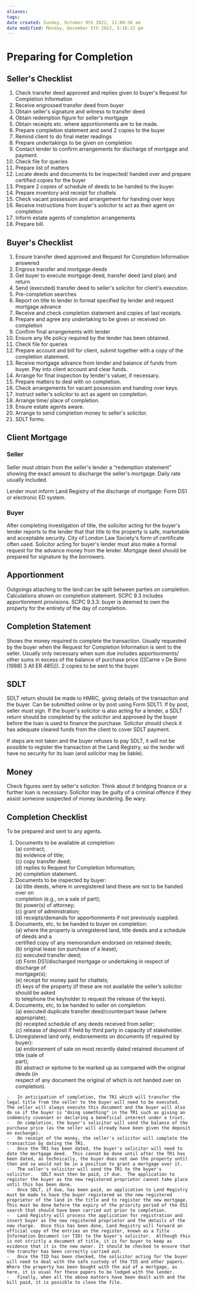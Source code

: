 ```yaml
---
aliases: 
tags: 
date created: Sunday, October 9th 2022, 11:00:38 am
date modified: Monday, December 5th 2022, 5:16:22 pm
---
```


# Preparing for Completion

## Seller's Checklist

1. Check transfer deed approved and replies given to buyer's Request for Completion Information
2. Receive engrossed transfer deed from buyer
3. Obtain seller's signature and witness to transfer deed
4. Obtain redemption figure for seller's mortgage
5. Obtain receipts etc. where apportionments are to be made.
6. Prepare completion statement and send 2 copies to the buyer
7. Remind client to do final meter readings
8. Prepare undertakings to be given on completion
9. Contact lender to confirm arrangements for discharge of mortgage and payment.
10. Check file for queries
11. Prepare list of matters
12. Locate deeds and documents to be inspected/ handed over and prepare certified copies for the buyer
13. Prepare 2 copies of schedule of deeds to be handed to the buyer.
14. Prepare inventory and receipt for chattels
15. Check vacant possession and arrangement for handing over keys
16. Receive instructions from buyer's solicitor to act as their agent on completion
17. Inform estate agents of completion arrangements
18. Prepare bill.

## Buyer's Checklist

1. Ensure transfer deed approved and Request for Completion Information answered
2. Engross transfer and mortgage deeds
3. Get buyer to execute mortgage deed, transfer deed (and plan) and return
4. Send (executed) transfer deed to seller's solicitor for client's execution.
5. Pre-completion searches
6. Report on title to lender in format specified by lender and request mortgage advance
7. Receive and check completion statement and copies of last receipts.
8. Prepare and agree any undertaking to be given or received on completion
9. Confirm final arrangements with lender
10. Ensure any life policy required by the lender has been obtained.
11. Check file for queries
12. Prepare account and bill for client, submit together with a copy of the completion statement.
13. Receive mortgage advance from lender and balance of funds from buyer. Pay into client account and clear funds.
14. Arrange for final inspection by lender's valuer, if necessary.
15. Prepare matters to deal with on completion.
16. Check arrangements for vacant possession and handing over keys.
17. Instruct seller's solicitor to act as agent on completion.
18. Arrange time/ place of completion.
19. Ensure estate agents aware.
20. Arrange to send completion money to seller's solicitor.
21. SDLT forms.

## Client Mortgage

### Seller

Seller must obtain from the seller's lender a “redemption statement” showing the exact amount to discharge the seller's mortgage. Daily rate usually included.

Lender must inform Land Registry of the discharge of mortgage: Form DS1 or electronic ED system.

### Buyer

After completing investigation of title, the solicitor acting for the buyer's lender reports to the lender that that title to the property is safe, marketable and acceptable security. City of London Law Society's form of certificate often used. Solicitor acting for buyer's lender must also make a formal request for the advance money from the lender. Mortgage deed should be prepared for signature by the borrowers.

## Apportionment

Outgoings attaching to the land can be split between parties on completion. Calculations shown on completion statement. SCPC 9.3 includes apportionment provisions. SCPC 9.3.3: buyer is deemed to own the property for the entirety of the day of completion.

## Completion Statement

Shows the money required to complete the transaction. Usually requested by the buyer when the Request for Completion Information is sent to the seller. Usually only necessary when sum due includes apportionments/ other sums in excess of the balance of purchase price ([[Carne v De Bono [1988] 3 All ER 485]]). 2 copies to be sent to the buyer.

## SDLT

SDLT return should be made to HMRC, giving details of the transaction and the buyer. Can be submitted online or by post using Form SDLT1. If by post, seller must sign. If the buyer's solicitor is also acting for a lender, a SDLT return should be completed by the solicitor and approved by the buyer before the loan is used to finance the purchase. Solicitor should check it has adequate cleared funds from the client to cover SDLT payment.

If steps are not taken and the buyer refuses to pay SDLT, it will not be possible to register the transaction at the Land Registry, so the lender will have no security for its loan (and solicitor may be liable).

## Money

Check figures sent by seller's solicitor. Think about if bridging finance or a further loan is necessary. Solicitor may be guilty of a criminal offence if they assist someone suspected of money laundering. Be wary.

## Completion Checklist

To be prepared and sent to any agents.

1. Documents to be available at completion:  
	(a) contract;  
	(b) evidence of title;  
	(c) copy transfer deed;  
	(d) replies to Request for Completion Information;  
	(e) completion statement.
2. Documents to be inspected by buyer:  
	(a) title deeds, where in unregistered land these are not to be handed over on  
	completion (e.g., on a sale of part);  
	(b) power(s) of attorney;  
	(c) grant of administration;  
	(d) receipts/demands for apportionments if not previously supplied.
3. Documents, etc, to be handed to buyer on completion:  
	(a) where the property is unregistered land, title deeds and a schedule of deeds and a  
	certified copy of any memorandum endorsed on retained deeds;  
	(b) original lease (on purchase of a lease);  
	(c) executed transfer deed;  
	(d) Form DS1/discharged mortgage or undertaking in respect of discharge of  
	mortgage(s);  
	(e) receipt for money paid for chattels;  
	(f) keys of the property (if these are not available the seller’s solicitor should be asked  
	to telephone the keyholder to request the release of the keys).
4. Documents, etc, to be handed to seller on completion:  
	(a) executed duplicate transfer deed/counterpart lease (where appropriate);  
	(b) receipted schedule of any deeds received from seller;  
	(c) release of deposit if held by third party in capacity of stakeholder.
5. Unregistered land only, endorsements on documents (if required by buyer):  
	(a) endorsement of sale on most recently dated retained document of title (sale of  
	part);  
	(b) abstract or epitome to be marked up as compared with the original deeds (in  
	respect of any document the original of which is not handed over on completion).

```ad-summary
-   In anticipation of completion, the TR1 which will transfer the legal title from the seller to the buyer will need to be executed.  The seller will always execute this document and the buyer will also do so if the buyer is "doing something" in the TR1 such as giving an indemnity covenant or declaring a beneficial interest under a trust. 
-   On completion, the buyer's solicitor will send the balance of the purchase price (as the seller will already have been given the deposit on exchange). 
-   On receipt of the money, the seller's solicitor will complete the transaction by dating the TR1.  
-   Once the TR1 has been dated, the buyer's solicitor will need to date the mortgage deed.  This cannot be done until after the TR1 has been dated, as technically, the buyer does not own the property until then and so would not be in a position to grant a mortgage over it. 
-   The seller's solicitor will send the TR1 to the buyer's solicitor.   SDLT must then be paid, if due.  The application to register the buyer as the new registered proprietor cannot take place until this has been done. 
-   Once SDLT, if due, has been paid, an application to Land Registry must be made to have the buyer registered as the new registered proprietor of the land in the title and to register the new mortgage.  This must be done before the expiry of the priority period of the OS1 search that should have been carried out prior to completion. 
-   Land Registry will process the application for registration and insert buyer as the new registered proprietor and the details of the new charge.  Once this has been done, Land Registry will forward an official copy of the entries on the register, known as a Title Information Document (or TID) to the buyer's solicitor.  Although this is not strictly a document of title, it is for buyer to keep as evidence that it is the new owner. It should be checked to ensure that the transfer has been correctly carried out. 
-   Once the TID has been checked, the solicitor acting for the buyer will need to deal with the safe custody of the TID and other papers.  Where the property has been bought with the aid of a mortgage, as here, it is usual for these papers to be lodged with the lender. 
-   Finally, when all the above matters have been dealt with and the bill paid, it is possible to close the file.
```
